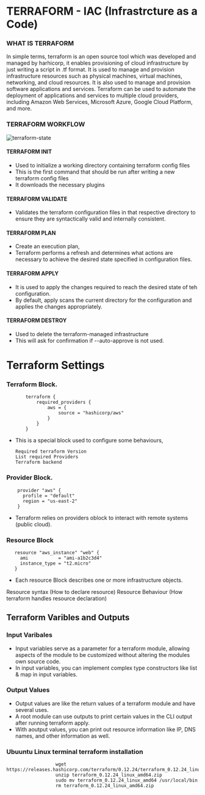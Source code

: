 # TERRAFORM - IAC (Infrastrcture as a Code)

### WHAT IS TERRAFORM

In simple terms, terraform is an open source tool which was developed and managed by harhicorp, it enables provisioning of cloud infrastructure by just writing a script in .tf format.
It is used to manage and provision infrastructure resources such as physical machines, virtual machines, networking, and cloud resources. It is also used to manage and provision software applications and services. Terraform can be used to automate the deployment of applications and services to multiple cloud providers, including Amazon Web Services, Microsoft Azure, Google Cloud Platform, and more.

### TERRAFORM WORKFLOW

![terraform-state](https://github.com/Jmcglobal/Terraform-IaC/assets/101070055/39c8db8d-fafe-4bb5-a1a7-3e218effe65b)


#### TERRAFORM INIT

- Used to initialize a working directory containing terraform config files
- This is the first command that should be run after writing a new terraform config files
- It downloads the necessary plugins

#### TERRAFORM VALIDATE

- Validates the terraform configuration files in that respective directory to ensure they are syntactically valid and internally consistent.

#### TERRAFORM PLAN 

- Create an execution plan,
- Terraform performs a refresh and determines what actions are necessary to achieve the desired state specified in configuration files.

#### TERRAFORM APPLY

- It is used to apply the changes required to reach the desired state of teh configuration.
- By default, apply scans the current directory for the configuration and applies the changes appropriately.

#### TERRAFORM DESTROY

- Used to delete the terraform-managed infrastructure
- This will ask for confirmation if --auto-approve is not used.

# Terraform Settings

### Terraform Block.

           terraform {
               required_providers {
                   aws = {
                       source = "hashicorp/aws"
                   }
               }
           }


- This is a special block used to configure some behaviours, 
 
      Required terraform Version
      List required Providers
      Terraform backend

### Provider Block.

        provider "aws" {
          profile = "default"
          region = "us-east-2"
        }

- Terraform relies on providers oblock to interact with remote systems (public cloud).

### Resource Block

       resource "aws_instance" "web" {
         ami           = "ami-a1b2c3d4"
         instance_type = "t2.micro"
       }

- Each resource Block describes one or more infrastructure objects.

 Resource syntax (How to declare resource)
 Resource Behaviour (How terraform handles resource declaration)
 
## Terraform Varibles and Outputs

### Input Varibales

- Input variables serve as a parameter for a terraform module, allowing aspects of the module to be customized without altering the modules own        source code.
- In input variables, you can implement complex type constructors like list & map in input variables.

### Output Values

- Output values are like the return values of a terraform module and have several uses.
- A root module can use outputs to print certain values in the CLI output after running terraform apply.
- With aoutput values, you can print out resource information like IP, DNS names, and other information as well.

### Ubuuntu Linux terminal terraform installation

                      wget https://releases.hashicorp.com/terraform/0.12.24/terraform_0.12.24_linux_amd64.zip
                      unzip terraform_0.12.24_linux_amd64.zip
                      sudo mv terraform_0.12.24_linux_amd64 /usr/local/bin
                      rm terraform_0.12.24_linux_amd64.zip
